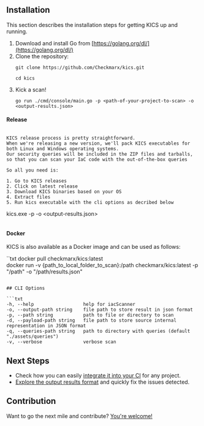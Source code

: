 ## Installation

This section describes the installation steps for getting KICS up and running.

<!--
#### Default
-->

1. Download and install Go from [https://golang.org/dl/](https://golang.org/dl/)  
1. Clone the repository:  
   ```
   git clone https://github.com/Checkmarx/kics.git
   ```  
   ```
   cd kics
   ```
1. Kick a scan!  
   ```
   go run ./cmd/console/main.go -p <path-of-your-project-to-scan> -o <output-results.json>
   ```


#### Release

```

KICS release process is pretty straightforward.
When we're releasing a new version, we'll pack KICS executables for both Linux and Windows operating systems.
Our security queries will be included in the ZIP files and tarballs, so that you can scan your IaC code with the out-of-the-box queries

So all you need is:

1. Go to KICS releases
2. Click on latest release
3. Download KICS binaries based on your OS
4. Extract files
5. Run kics executable with the cli options as decribed below

```
kics.exe -p <path-of-your-project-to-scan> -o <output-results.json>

```

```

#### Docker

KICS is also available as a Docker image and can be used as follows:  

``txt
docker pull checkmarx/kics:latest  
docker run -v {​​​​path_to_local_folder_to_scan}​​​​:/path checkmarx/kics:latest -p "/path" -o "/path/results.json"
```

## CLI Options

```txt
-h, --help                  help for iacScanner
-o, --output-path string    file path to store result in json format
-p, --path string           path to file or directory to scan
-d, --payload-path string   file path to store source internal representation in JSON format
-q, --queries-path string   path to directory with queries (default "./assets/queries")
-v, --verbose               verbose scan
```

## Next Steps

- Check how you can easily [integrate it into your CI](integrations.md) for any project.
- [Explore the output results format](results.md) and quickly fix the issues detected.


## Contribution

Want to go the next mile and contribute? [You're welcome!](CONTRIBUTING.md)

